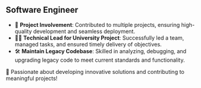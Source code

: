 ## Software Engineer

- 🚀 **Project Involvement**: Contributed to multiple projects, ensuring high-quality development and seamless deployment. 
- 👨‍💻 **Technical Lead for University Project**: Successfully led a team, managed tasks, and ensured timely delivery of objectives. 
- 🛠️ **Maintain Legacy Codebase**: Skilled in analyzing, debugging, and upgrading legacy code to meet current standards and functionality.

🌟 Passionate about developing innovative solutions and contributing to meaningful projects!

